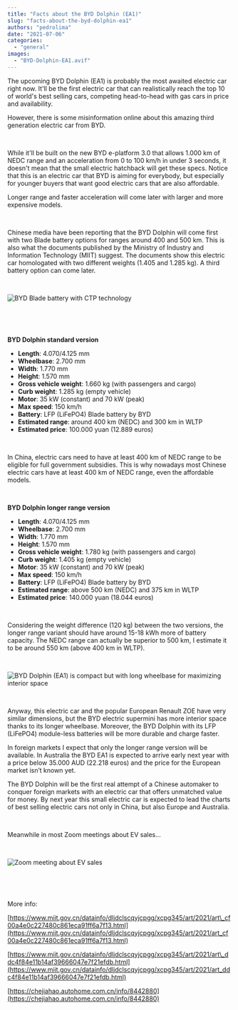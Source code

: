 ```yaml
---
title: "Facts about the BYD Dolphin (EA1)"
slug: "facts-about-the-byd-dolphin-ea1"
authors: "pedrolima"
date: "2021-07-06"
categories: 
  - "general"
images: 
  - "BYD-Dolphin-EA1.avif"
---
```


The upcoming BYD Dolphin (EA1) is probably the most awaited electric car right now. It'll be the first electric car that can realistically reach the top 10 of world's best selling cars, competing head-to-head with gas cars in price and availability.

However, there is some misinformation online about this amazing third generation electric car from BYD.

 

While it'll be built on the new BYD e-platform 3.0 that allows 1.000 km of NEDC range and an acceleration from 0 to 100 km/h in under 3 seconds, it doesn't mean that the small electric hatchback will get these specs. Notice that this is an electric car that BYD is aiming for everybody, but especially for younger buyers that want good electric cars that are also affordable.

Longer range and faster acceleration will come later with larger and more expensive models.

 

Chinese media have been reporting that the BYD Dolphin will come first with two Blade battery options for ranges around 400 and 500 km. This is also what the documents published by the Ministry of Industry and Information Technology (MIIT) suggest. The documents show this electric car homologated with two different weights (1.405 and 1.285 kg). A third battery option can come later.

 

![BYD Blade battery with CTP technology](images/BYD-Blade-battery-with-CTP-technology.avif)

 

 

**BYD Dolphin standard version**

- **Length**: 4.070/4.125 mm
- **Wheelbase**: 2.700 mm
- **Width**: 1.770 mm
- **Height**: 1.570 mm
- **Gross vehicle weight**: 1.660 kg (with passengers and cargo)
- **Curb weight**: 1.285 kg (empty vehicle)
- **Motor**: 35 kW (constant) and 70 kW (peak)
- **Max speed**: 150 km/h
- **Battery**: LFP (LiFePO4) Blade battery by BYD
- **Estimated range**: around 400 km (NEDC) and 300 km in WLTP
- **Estimated price**: 100.000 yuan (12.889 euros)

 

In China, electric cars need to have at least 400 km of NEDC range to be eligible for full government subsidies. This is why nowadays most Chinese electric cars have at least 400 km of NEDC range, even the affordable models.

 

**BYD Dolphin longer range version**

- **Length**: 4.070/4.125 mm
- **Wheelbase**: 2.700 mm
- **Width**: 1.770 mm
- **Height**: 1.570 mm
- **Gross vehicle weight**: 1.780 kg (with passengers and cargo)
- **Curb weight**: 1.405 kg (empty vehicle)
- **Motor**: 35 kW (constant) and 70 kW (peak)
- **Max speed**: 150 km/h
- **Battery**: LFP (LiFePO4) Blade battery by BYD
- **Estimated range**: above 500 km (NEDC) and 375 km in WLTP
- **Estimated price**: 140.000 yuan (18.044 euros)

 

Considering the weight difference (120 kg) between the two versions, the longer range variant should have around 15-18 kWh more of battery capacity. The NEDC range can actually be superior to 500 km, I estimate it to be around 550 km (above 400 km in WLTP).

 

![BYD Dolphin (EA1) is compact but with long wheelbase for maximizing interior space](images/BYD-Dolphin-EA1-is-compact-but-with-long-wheelbase-for-maximizing-interior-space.avif)

 

Anyway, this electric car and the popular European Renault ZOE have very similar dimensions, but the BYD electric supermini has more interior space thanks to its longer wheelbase. Moreover, the BYD Dolphin with its LFP (LiFePO4) module-less batteries will be more durable and charge faster.

In foreign markets I expect that only the longer range version will be available. In Australia the BYD EA1 is expected to arrive early next year with a price below 35.000 AUD (22.218 euros) and the price for the European market isn’t known yet.

The BYD Dolphin will be the first real attempt of a Chinese automaker to conquer foreign markets with an electric car that offers unmatched value for money. By next year this small electric car is expected to lead the charts of best selling electric cars not only in China, but also Europe and Australia.

 

Meanwhile in most Zoom meetings about EV sales...

 

![Zoom meeting about EV sales](images/Zoom-meeting-about-EV-sales.avif)

 

 

More info:

[https://www.miit.gov.cn/datainfo/dljdclscqyjcpgg/xcpg345/art/2021/art\_cf00a4e0c227480c861eca91ff6a7f13.html](https://www.miit.gov.cn/datainfo/dljdclscqyjcpgg/xcpg345/art/2021/art_cf00a4e0c227480c861eca91ff6a7f13.html)

[https://www.miit.gov.cn/datainfo/dljdclscqyjcpgg/xcpg345/art/2021/art\_ddc4f84e11b14af39666047e7f21efdb.html](https://www.miit.gov.cn/datainfo/dljdclscqyjcpgg/xcpg345/art/2021/art_ddc4f84e11b14af39666047e7f21efdb.html)

[https://chejiahao.autohome.com.cn/info/8442880](https://chejiahao.autohome.com.cn/info/8442880)
